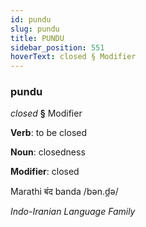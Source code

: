 ```yaml
---
id: pundu
slug: pundu
title: PUNDU
sidebar_position: 551
hoverText: closed § Modifier
---
```


### pundu

*closed* **§** Modifier

**Verb**: to be closed

**Noun**: closedness

**Modifier**: closed

Marathi बंद banda /bən.d̪ə/

*Indo-Iranian Language Family*